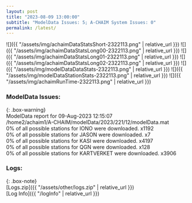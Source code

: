 ```yaml
---
layout: post
title: "2023-08-09 13:00:00"
subtitle: "ModelData Issues: 5; A-CHAIM System Issues: 0"
permalink: /latest/
---
```


![]({{ "/assets/img/achaimDataStatsShort-2322113.png" | relative_url }})
![]({{ "/assets/img/achaimDataStatsLong00-2322113.png" | relative_url }})
![]({{ "/assets/img/achaimDataStatsLong01-2322113.png" | relative_url }})
![]({{ "/assets/img/achaimDataStatsLong02-2322113.png" | relative_url }})
![]({{ "/assets/img/modelDataDataStats-2322113.png" | relative_url }})
![]({{ "/assets/img/modelDataStationStats-2322113.png" | relative_url }})
![]({{ "/assets/img/achaimRunTime-2322113.png" | relative_url }})


### ModelData Issues:  
  
{: .box-warning}  
 ModelData report for 09-Aug-2023 12:15:07   
 /home2/achaim1/A-CHAIM/modelData/2023/221/12/modelData.mat   
 0% of all possible stations for IONO were downloaded. x1192   
 0% of all possible stations for JASON were downloaded. x7   
 0% of all possible stations for KASI were downloaded. x4197   
 0% of all possible stations for QGN were downloaded. x128   
 0% of all possible stations for KARTVERKET were downloaded. x3906   
  


### Logs:  
  
{: .box-note}  
[Logs.zip]({{ "/assets/other/logs.zip" | relative_url }})  
[Log Info]({{ "/logInfo" | relative_url }})  
